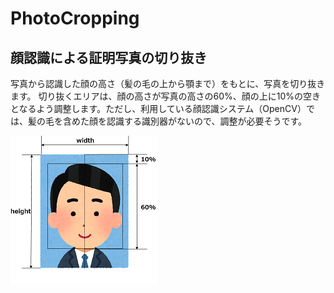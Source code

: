 # PhotoCropping

## 顔認識による証明写真の切り抜き

写真から認識した顔の高さ（髪の毛の上から顎まで）をもとに、写真を切り抜きます。
切り抜くエリアは、顔の高さが写真の高さの60%、顔の上に10%の空きとなるよう調整します。ただし、利用している顔認識システム（OpenCV）では、髪の毛を含めた顔を認識する識別器がないので、調整が必要そうです。

<img src='./photo.png'>
